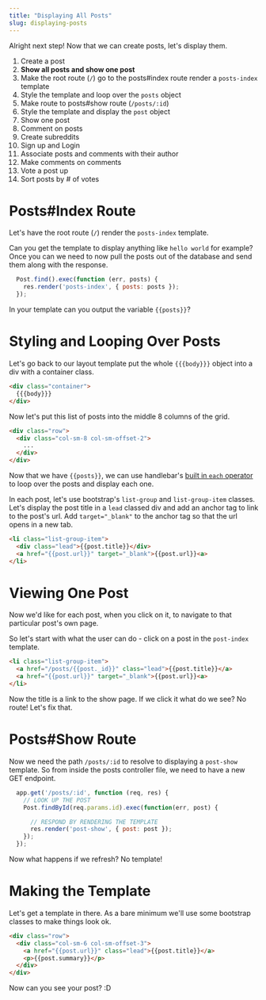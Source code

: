 ```yaml
---
title: "Displaying All Posts"
slug: displaying-posts
---
```


Alright next step! Now that we can create posts, let's display them.

1. Create a post
1. **Show all posts and show one post**
  1. Make the root route (`/`) go to the posts#index route render a `posts-index` template
  1. Style the template and loop over the `posts` object
  1. Make route to posts#show route (`/posts/:id`)
  1. Style the template and display the `post` object
1. Show one post
1. Comment on posts
1. Create subreddits
1. Sign up and Login
1. Associate posts and comments with their author
1. Make comments on comments
1. Vote a post up
1. Sort posts by # of votes


# Posts#Index Route

Let's have the root route (`/`) render the `posts-index` template.

Can you get the template to display anything like `hello world` for example? Once you can we need to now pull the posts out of the database and send them along with the response.

```js
  Post.find().exec(function (err, posts) {
    res.render('posts-index', { posts: posts });
  });
```

In your template can you output the variable `{{posts}}`?

# Styling and Looping Over Posts

Let's go back to our layout template put the whole `{{{body}}}` object into a div with a container class.

```html
<div class="container">
  {{{body}}}
</div>
```

Now let's put this list of posts into the middle 8 columns of the grid.

```html
<div class="row">
  <div class="col-sm-8 col-sm-offset-2">
    ...
  </div>
</div>
```

Now that we have `{{posts}}`, we can use handlebar's [built in `each` operator](http://handlebarsjs.com/builtin_helpers.html) to loop over the posts and display each one.

In each post, let's use bootstrap's `list-group` and `list-group-item` classes. Let's display the post title in a `lead` classed div and add an anchor tag to link to the post's url. Add `target="_blank"` to the anchor tag so that the url opens in a new tab.

```html
<li class="list-group-item">
  <div class="lead">{{post.title}}</div>
  <a href="{{post.url}}" target="_blank">{{post.url}}<a>
</li>
```

# Viewing One Post

Now we'd like for each post, when you click on it, to navigate to that particular post's own page.

So let's start with what the user can do - click on a post in the `post-index` template.

```html
<li class="list-group-item">
  <a href="/posts/{{post._id}}" class="lead">{{post.title}}</a>
  <a href="{{post.url}}" target="_blank">{{post.url}}<a>
</li>
```

Now the title is a link to the show page. If we click it what do we see? No route! Let's fix that.


# Posts#Show Route

Now we need the path `/posts/:id` to resolve to displaying a `post-show` template. So from inside the posts controller file, we need to have a new GET endpoint.

```js
  app.get('/posts/:id', function (req, res) {
    // LOOK UP THE POST
    Post.findById(req.params.id).exec(function(err, post) {

      // RESPOND BY RENDERING THE TEMPLATE
      res.render('post-show', { post: post });
    });
  });
```

Now what happens if we refresh? No template!

# Making the Template

Let's get a template in there. As a bare minimum we'll use some bootstrap classes to make things look ok.

```html
<div class="row">
  <div class="col-sm-6 col-sm-offset-3">
    <a href="{{post.url}}" class="lead">{{post.title}}</a>
    <p>{{post.summary}}</p>
  </div>
</div>
```

Now can you see your post? :D
